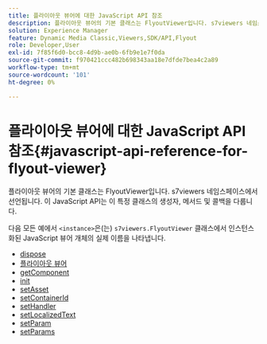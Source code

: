 ```yaml
---
title: 플라이아웃 뷰어에 대한 JavaScript API 참조
description: 플라이아웃 뷰어의 기본 클래스는 FlyoutViewer입니다. s7viewers 네임스페이스에서 선언됩니다. 이 JavaScript API는 이 특정 클래스의 생성자, 메서드 및 콜백을 다룹니다.
solution: Experience Manager
feature: Dynamic Media Classic,Viewers,SDK/API,Flyout
role: Developer,User
exl-id: 7f85f6d0-bcc8-4d9b-ae0b-6fb9e1e7f0da
source-git-commit: f970421ccc482b698343aa18e7dfde7bea4c2a89
workflow-type: tm+mt
source-wordcount: '101'
ht-degree: 0%

---
```


# 플라이아웃 뷰어에 대한 JavaScript API 참조{#javascript-api-reference-for-flyout-viewer}

플라이아웃 뷰어의 기본 클래스는 FlyoutViewer입니다. s7viewers 네임스페이스에서 선언됩니다. 이 JavaScript API는 이 특정 클래스의 생성자, 메서드 및 콜백을 다룹니다.

다음 모든 예에서 `<instance>`은(는) `s7viewers.FlyoutViewer` 클래스에서 인스턴스화된 JavaScript 뷰어 개체의 실제 이름을 나타냅니다.

* [dispose](r-html5-flyout-viewer-20-javascriptapiref-dispose.md)
* [플라이아웃 뷰어](r-html5-flyout-viewer-20-javascriptapiref-flyoutviewer.md)
* [getComponent](r-html5-flyout-viewer-20-javascriptapiref-getcomponent.md)
* [init](r-html5-flyout-viewer-20-javascriptapiref-init.md)
* [setAsset](r-html5-flyout-viewer-20-javascriptapiref-setasset.md)
* [setContainerId](r-html5-flyout-viewer-20-javascriptapiref-setcontainerid.md)
* [setHandler](r-html5-flyout-viewer-20-javascriptapiref-sethandlers.md)
* [setLocalizedText](r-html5-flyout-viewer-20-javascriptapiref-setlocalizedtexts.md)
* [setParam](r-html5-flyout-viewer-20-javascriptapiref-setparam.md)
* [setParams](r-html5-flyout-viewer-20-javascriptapiref-setparams.md)
